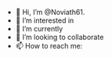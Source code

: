 - 👋 Hi, I’m @Noviath61.
- 👀 I’m interested in
- 🌱 I’m currently
- 💞️ I’m looking to collaborate 
- 📫 How to reach me: 

<!---
Noviath61/Noviath61 is a ✨ special ✨ repository because its `README.md` (this file) appears on your GitHub profile.
You can click the Preview link to take a look at your changes.
--->
